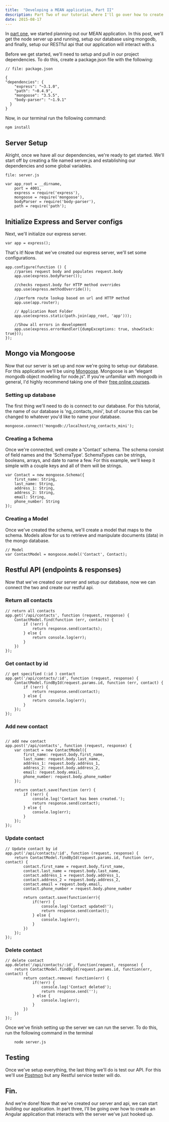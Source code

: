 ```yaml
---
title:  "Developing a MEAN application, Part II"
description: Part Two of our tutorial where I'll go over how to create a node server and setup a mongodb database 
date: 2015-08-17
---
```


In [part one][part_1], we started planning out our MEAN application. In this post, we'll get the node server up and running, setup our database using mongodb, and finally, setup our RESTful api that our application will interact with.s 

Before we get started, we'll need to setup and pull in our project dependencies. To do this, create a package.json file with the following: 

```
// file: package.json

{
"dependencies": {
    "express": "~3.1.0",
    "path": "~0.4.9",
    "mongoose": "3.5.5",
    "body-parser": "~1.9.1"
  }
}

```

Now, in our terminal run the following command:

```
npm install
```

## Server Setup
Alright, once we have all our dependencies, we're ready to get started. We'll start off by creating a file named server.js and establishing our dependencies and some global variables. 

```
file: server.js

var app_root = __dirname,
    port = 4001,
    express = require('express'),
    mongoose = require('mongoose'),
    bodyParser = require('body-parser'),
    path = require('path');
```

## Initialize Express and Server configs
Next, we'll initialize our express server.  

```
var app = express();
```

That's it!  Now that we've created our express server, we'll set some configurations.

```
app.configure(function () {
    //parses request body and populates request.body
    app.use(express.bodyParser());

    //checks request.body for HTTP method overrides
    app.use(express.methodOverride());

    //perform route lookup based on url and HTTP method
    app.use(app.router);

    // Application Root Folder
    app.use(express.static(path.join(app_root, 'app')));

    //Show all errors in development
    app.use(express.errorHandler({dumpExceptions: true, showStack: true}));
});
```

## Mongo via Mongoose

Now that our server is set up and now we're going to setup our database. For this application we'll be using [Mongoose][mongoosejs]. Mongoose is an “elegant mongodb object modeling for node.js“. If you're unfamiliar with mongodb in general, I'd highly recommend taking one of their [free online courses][mongouni].

### Setting up database
The first thing we'll need to do is connect to our database. For this tutorial, the name of our database is 'ng_contacts_mini', but of course this can be changed to whatever you'd like to name your database.

```
mongoose.connect('mongodb://localhost/ng_contacts_mini');
```

### Creating a Schema
Once we're connected, well create a 'Contact' schema. The schema consist of field names and the 'SchemaType'. SchemaTypes can be strings, booleans, arrays, and date to name a few. For this example, we'll keep it simple with a couple keys and all of them will be strings.

```
var Contact = new mongoose.Schema({
    first_name: String,
    last_name: String,
    address_1: String,
    address_2: String,
    email: String,
    phone_number: String
});
```

### Creating a Model
Once we've created the schema, we'll create a model that maps to the schema. Models allow for us to retrieve and manipulate documents (data) in the mongo database. 

```
// Model
var ContactModel = mongoose.model('Contact', Contact);
```

## Restful API (endpoints & responses)
Now that we've created our server and setup our database, now we can connect the two and create our restful api. 

### Return all contacts

```
// return all contacts
app.get('/api/contacts', function (request, response) {
    ContactModel.find(function (err, contacts) {
        if (!err) {
            return response.send(contacts);
        } else {
            return console.log(err);
        }
    })
});
```

### Get contact by id

```
// get specified (:id ) contact
app.get('/api/contacts/:id', function (request, response) {
    ContactModel.findById(request.params.id, function (err, contact) {
        if (!err) {
            return response.send(contact);
        } else {
            return console.log(err);
        }
    });
});
```

### Add new contact

```

// add new contact
app.post('/api/contacts', function (request, response) {
    var contact = new ContactModel({
        first_name: request.body.first_name,
        last_name: request.body.last_name,
        address_1: request.body.address_1,
        address_2: request.body.address_2,
        email: request.body.email,
        phone_number: request.body.phone_number
    });

    return contact.save(function (err) {
        if (!err) {
            console.log('Contact has been created.');
            return response.send(contact);
        } else {
            console.log(err);
        }
    });
});

```

### Update contact

```
// Update contact by id
app.put('/api/contacts/:id', function (request, response) {
    return ContactModel.findById(request.params.id, function (err, contact) {
        contact.first_name = request.body.first_name,
        contact.last_name = request.body.last_name,
        contact.address_1 = request.body.address_1,
        contact.address_2 = request.body.address_2,
        contact.email = request.body.email,
        contact.phone_number = request.body.phone_number

        return contact.save(function(err){
            if(!err) {
                console.log('Contact updated!');
                return response.send(contact);
            } else {
                console.log(err);
            }
        })
    });
});
```

### Delete contact

```
// delete contact
app.delete('/api/contacts/:id', function(request, response) {
    return ContactModel.findById(request.params.id, function(err, contact) {
        return contact.remove( function(err) {
            if(!err) {
                console.log('Contact deleted');
                return response.send('');
            } else {
                console.log(err);
            }
        })
    })
});
```

Once we've finish setting up the server we can run the server. To do this, run the following command in the terminal

```
    node server.js
```

## Testing
Once we've setup everything, the last thing we'll do is test our API. For this we'll use [Postmon][postmon] but any Restful service tester will do. 


## Fin. 
And we're done! Now that we've created our server and api, we can start building our application. In part three, I'll be going over how to create an Angular application that interacts with the server we've just hooked up. 


[part_1]: /2015/developing-a-mean-application-part-1/
[postmon]: https://chrome.google.com/webstore/detail/postman/fhbjgbiflinjbdggehcddcbncdddomop?hl=en
[mongoosejs]: http://mongoosejs.com/index.html
[mongouni]: https://university.mongodb.com
[jekyll]:    http://jekyllrb.com

